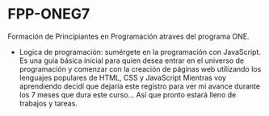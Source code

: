 # FPP-ONEG7
 Formación de Principiantes en Programación atraves del programa ONE. 


- Logica de programación: sumérgete en la programación con JavaScript.
Es una guía básica inicial para quien desea entrar en el universo de programación y comenzar con la creación de páginas web utilizando los lenguajes populares de HTML, CSS y JavaScript
Mientras voy aprendiendo decidí que dejaría este registro para ver mi avance durante los 7 meses que dura este curso... Así que pronto estará lleno de trabajos y tareas.

